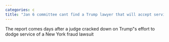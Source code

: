 ```yaml
---
categories: c
title: "Jan 6 committee cant find a Trump lawyer that will accept service of subpoena report"
---
```

The report comes days after a judge cracked down on Trump"s effort to dodge service of a New York fraud lawsuit